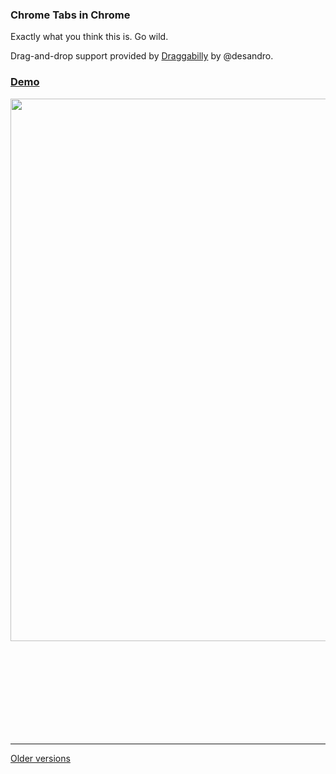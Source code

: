 ### Chrome Tabs in Chrome

Exactly what you think this is. Go wild.

Drag-and-drop support provided by [Draggabilly](https://github.com/desandro/draggabilly) by @desandro.

### [Demo](http://adamschwartz.co/chrome-tabs/)

<img width=868 src=http://adamschwartz.co/chrome-tabs/chrome-tabs.gif>

<br><br><br><br><br><br><br><br>

<hr>

[Older versions](older-versions.md)
